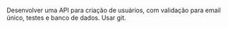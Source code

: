 Desenvolver uma API para criação de usuários, com validação para email único, testes e banco de dados. Usar git.